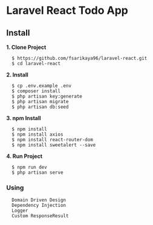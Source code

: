 # Laravel React Todo App

## Install

**1. Clone Project**

```
  $ https://github.com/fsarikaya96/laravel-react.git
  $ cd laravel-react
```
**2. Install**

```
  $ cp .env.example .env
  $ composer install
  $ php artisan key:generate
  $ php artisan migrate 
  $ php artisan db:seed
```

**3. npm Install**

```
  $ npm install
  $ npm install axios
  $ npm install react-router-dom
  $ npm install sweetalert --save
```

**4. Run Project**

```
  $ npm run dev
  $ php artisan serve
```


### Using

```
  Domain Driven Design
  Dependency Injection
  Logger
  Custom ResponseResult
```

